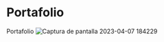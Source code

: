 # Portafolio
Portafolio
![Captura de pantalla 2023-04-07 184229](https://user-images.githubusercontent.com/99514448/230723150-8d61b0d0-3193-4167-8f25-809e5da47116.png)
